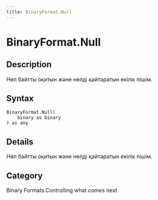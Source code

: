 ```yaml
---
title: BinaryFormat.Null
---
```


# BinaryFormat.Null


## Description

Нөл байтты оқитын және нөлді қайтаратын екілік пішім.


## Syntax

```powerquery
BinaryFormat.Null(
    binary as binary
) as any
```


## Details

Нөл байтты оқитын және нөлді қайтаратын екілік пішім.



## Category
Binary Formats.Controlling what comes next
